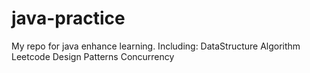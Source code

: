 # java-practice
My repo for java enhance learning.
Including:
DataStructure
Algorithm
Leetcode
Design Patterns
Concurrency
